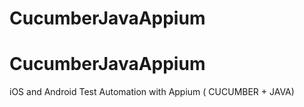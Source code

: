 # CucumberJavaAppium
# CucumberJavaAppium
iOS and Android Test Automation with Appium ( CUCUMBER + JAVA)
